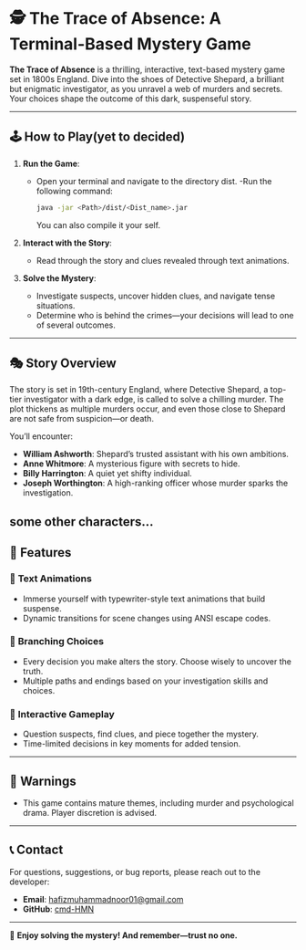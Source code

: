 # 🕵️ The Trace of Absence: A Terminal-Based Mystery Game

**The Trace of Absence** is a thrilling, interactive, text-based mystery game set in 1800s England. Dive into the shoes of Detective Shepard, a brilliant but enigmatic investigator, as you unravel a web of murders and secrets. Your choices shape the outcome of this dark, suspenseful story.

---

## 🕹️ **How to Play**(yet to decided)

1. **Run the Game**: 
   - Open your terminal and navigate to the directory dist.
   -Run the following command:
     ```bash
     java -jar <Path>/dist/<Dist_name>.jar
     ```
     You can also compile it your self.
     
2. **Interact with the Story**:
   - Read through the story and clues revealed through text animations.

3. **Solve the Mystery**:
   - Investigate suspects, uncover hidden clues, and navigate tense situations.
   - Determine who is behind the crimes—your decisions will lead to one of several outcomes.

---

## 🎭 **Story Overview**

The story is set in 19th-century England, where Detective Shepard, a top-tier investigator with a dark edge, is called to solve a chilling murder. The plot thickens as multiple murders occur, and even those close to Shepard are not safe from suspicion—or death.


You’ll encounter:
- **William Ashworth**: Shepard’s trusted assistant with his own ambitions.
- **Anne Whitmore**: A mysterious figure with secrets to hide.
- **Billy Harrington**: A quiet yet shifty individual.
- **Joseph Worthington**: A high-ranking officer whose murder sparks the investigation.

some other characters...
---

## 📜 **Features**

### 🎥 **Text Animations**
- Immerse yourself with typewriter-style text animations that build suspense.
- Dynamic transitions for scene changes using ANSI escape codes.

### 🔀 **Branching Choices**
- Every decision you make alters the story. Choose wisely to uncover the truth.
- Multiple paths and endings based on your investigation skills and choices.

### 🧩 **Interactive Gameplay**
- Question suspects, find clues, and piece together the mystery.
- Time-limited decisions in key moments for added tension.

---

## 🛑 **Warnings**
- This game contains mature themes, including murder and psychological drama. Player discretion is advised.

---

## 📞 **Contact**

For questions, suggestions, or bug reports, please reach out to the developer:

- **Email**: hafizmuhammadnoor01@gmail.com
- **GitHub**: [cmd-HMN](https://github.com/cmd-HMN)

---

🌟 **Enjoy solving the mystery! And remember—trust no one.**
